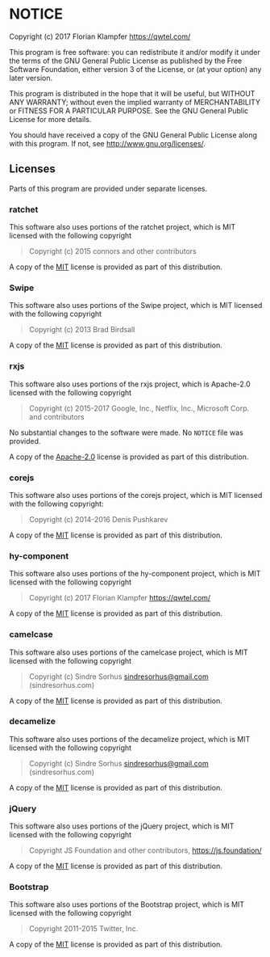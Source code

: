 # NOTICE

Copyright (c) 2017 Florian Klampfer <https://qwtel.com/>

This program is free software: you can redistribute it and/or modify
it under the terms of the GNU General Public License as published by
the Free Software Foundation, either version 3 of the License, or
(at your option) any later version.

This program is distributed in the hope that it will be useful,
but WITHOUT ANY WARRANTY; without even the implied warranty of
MERCHANTABILITY or FITNESS FOR A PARTICULAR PURPOSE.  See the
GNU General Public License for more details.

You should have received a copy of the GNU General Public License
along with this program.  If not, see <http://www.gnu.org/licenses/>.

## Licenses
Parts of this program are provided under separate licenses.

### ratchet
This software also uses portions of the ratchet project,
which is MIT licensed with the following copyright

> Copyright (c) 2015 connors and other contributors

A copy of the [MIT] license is provided as part of this distribution.

### Swipe
This software also uses portions of the Swipe project,
which is MIT licensed with the following copyright

> Copyright (c) 2013 Brad Birdsall

A copy of the [MIT] license is provided as part of this distribution.

### rxjs
This software also uses portions of the rxjs project,
which is Apache-2.0 licensed with the following copyright

> Copyright (c) 2015-2017 Google, Inc., Netflix, Inc., Microsoft Corp. and contributors

No substantial changes to the software were made.
No `NOTICE` file was provided.

A copy of the [Apache-2.0] license is provided as part of this distribution.

### corejs
This software also uses portions of the corejs project, which is
MIT licensed with the following copyright:

> Copyright (c) 2014-2016 Denis Pushkarev

A copy of the [MIT] license is provided as part of this distribution.

### hy-component
This software also uses portions of the hy-component project,
which is MIT licensed with the following copyright

> Copyright (c) 2017 Florian Klampfer <https://qwtel.com/>

A copy of the [MIT] license is provided as part of this distribution.

### camelcase
This software also uses portions of the camelcase project,
which is MIT licensed with the following copyright

> Copyright (c) Sindre Sorhus <sindresorhus@gmail.com> (sindresorhus.com)

A copy of the [MIT] license is provided as part of this distribution.

### decamelize
This software also uses portions of the decamelize project,
which is MIT licensed with the following copyright

> Copyright (c) Sindre Sorhus <sindresorhus@gmail.com> (sindresorhus.com)

A copy of the [MIT] license is provided as part of this distribution.

### jQuery
This software also uses portions of the jQuery project,
which is MIT licensed with the following copyright

> Copyright JS Foundation and other contributors, https://js.foundation/

A copy of the [MIT] license is provided as part of this distribution.

### Bootstrap
This software also uses portions of the Bootstrap project,
which is MIT licensed with the following copyright

> Copyright 2011-2015 Twitter, Inc.

A copy of the [MIT] license is provided as part of this distribution.

[MIT]: licenses/MIT.md
[Apache-2.0]: licenses/Apache-2.0.md
